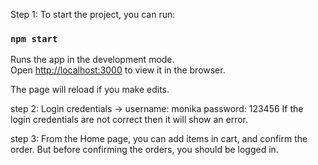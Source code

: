 

Step 1: To start the project, you can run:

### `npm start`

Runs the app in the development mode.\
Open [http://localhost:3000](http://localhost:3000) to view it in the browser.

The page will reload if you make edits.

step 2: Login credentials -> username: monika
                             password: 123456
        If the login credentials are not correct then it will show an error.

step 3: From the Home page, you can add items in cart, and confirm the order. But before confirming the orders, you should be logged in.


